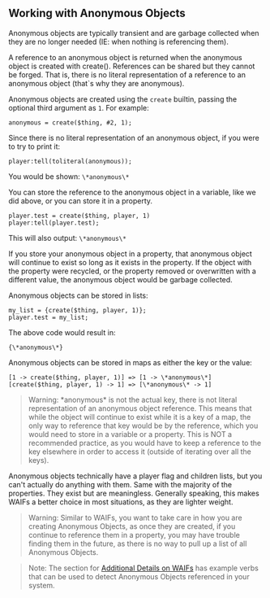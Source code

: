 ## Working with Anonymous Objects

Anonymous objects are typically transient and are garbage collected when they are no longer needed (IE: when nothing is referencing them).

A reference to an anonymous object is returned when the anonymous object is created with create(). References can be shared but they cannot be forged. That is, there is no literal representation of a reference to an anonymous object (that`s why they are anonymous).

Anonymous objects are created using the `create` builtin, passing the optional third argument as `1`. For example:

```
anonymous = create($thing, #2, 1);
```

Since there is no literal representation of an anonymous object, if you were to try to print it:

```
player:tell(toliteral(anonymous));
```

You would be shown: `\*anonymous\*`

You can store the reference to the anonymous object in a variable, like we did above, or you can store it in a property.

```
player.test = create($thing, player, 1)
player:tell(player.test);
```

This will also output: `\*anonymous\*`

If you store your anonymous object in a property, that anonymous object will continue to exist so long as it exists in the property. If the object with the property were recycled, or the property removed or overwritten with a different value, the anonymous object would be garbage collected.

Anonymous objects can be stored in lists:

```
my_list = {create($thing, player, 1)};
player.test = my_list;
```

The above code would result in:

```
{\*anonymous\*}
```

Anonymous objects can be stored in maps as either the key or the value:

```
[1 -> create($thing, player, 1)] => [1 -> \*anonymous\*]
[create($thing, player, 1) -> 1] => [\*anonymous\* -> 1]
```

> Warning: \*anonymous\* is not the actual key, there is not literal representation of an anonymous object reference. This means that while the object will continue to exist while it is a key of a map, the only way to reference that key would be by the reference, which you would need to store in a variable or a property. This is NOT a recommended practice, as you would have to keep a reference to the key elsewhere in order to access it (outside of iterating over all the keys).

Anonymous objects technically have a player flag and children lists, but you can't actually do anything with them. Same with the majority of the properties. They exist but are meaningless. Generally speaking, this makes WAIFs a better choice in most situations, as they are lighter weight.

> Warning: Similar to WAIFs, you want to take care in how you are creating Anonymous Objects, as once they are created, if you continue to reference them in a property, you may have trouble finding them in the future, as there is no way to pull up a list of all Anonymous Objects. 

> Note: The section for [Additional Details on WAIFs](#additional-details-on-waifs) has example verbs that can be used to detect Anonymous Objects referenced in your system.

